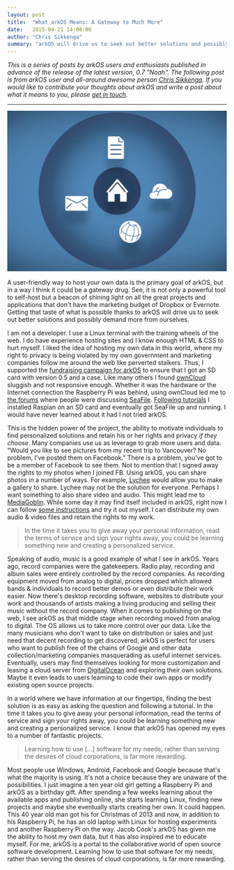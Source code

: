 ```yaml
---
layout: post
title:  "What arkOS Means: A Gateway to Much More"
date:   2015-04-21 14:00:00
author: "Chris Sikkenga"
summary: "arkOS will drive us to seek out better solutions and possibly demand more from ourselves"
---
```


*This is a series of posts by arkOS users and enthusiasts published in advance of the release of the latest version, 0.7 "Noah". The following post is from arkOS user and all-around awesome person [Chris Sikkenga](http://www.sikkdays.me). If you would like to contribute your thoughts about arkOS and write a post about what it means to you, please [get in touch](mailto:jacob@citizenweb.io).*

----

![](/img/20150421001.png)

A user-friendly way to host your own data is the primary goal of arkOS, but in a way I think it could be a gateway drug. See, it is not only a powerful tool to self-host but a beacon of shining light on all the great projects and applications that don't have the marketing budget of Dropbox or Evernote.  Getting that taste of what is possible thanks to arkOS will drive us to seek out better solutions and possibly demand more from ourselves.

I am not a developer. I use a Linux terminal with the training wheels of the web. I do have experience hosting sites and I know enough HTML & CSS to hurt myself. I liked the idea of hosting my own data in this world, where my right to privacy is being violated by my own government and marketing companies follow me around the web like perverted stalkers. Thus, I supported the [fundraising campaign for arkOS](https://fund.arkos.io/) to ensure that I got an SD card with version 0.5 and a case. Like many others I found [ownCloud](https://owncloud.org/) sluggish and not responsive enough. Whether it was the hardware or the Internet connection the Raspberry Pi was behind, using ownCloud led me to [the forums](https://bbs.arkos.io/t/seafile-instead-of-owncloud/303/20) where people were discussing [SeaFile](http://seafile.com/en/home/). [Following tutorials](http://www.raspberrypi.org/help/noobs-setup/) I installed Raspian on an SD card and eventually got SeaFile up and running. I would have never learned about it had I not tried arkOS.

This is the hidden power of the project, the ability to motivate individuals to find personalized solutions and retain his or her rights and privacy *if they choose*. Many companies use us as leverage to grab more users and data. "Would you like to see pictures from my recent trip to Vancouver? No problem, I've posted them on Facebook." There is a problem, you've got to be a member of Facebook to see them. Not to mention that I signed away the rights to my photos when I joined FB. Using arkOS, you can share photos in a number of ways. For example, [Lychee](http://lychee.electerious.com/) would allow you to make a gallery to share. Lychee may not be the solution for everyone. Perhaps I want something to also share video and audio. This might lead me to [MediaGoblin](http://www.mediagoblin.org/). While some day it may find itself included in arkOS, right now I can follow [some instructions](https://gobblin.se/u/joar/m/gnu-mediagoblin-on-a-raspberry-pi/) and try it out myself. I can distribute my own audio & video files and retain the rights to my work.

> In the time it takes you to give away your personal information, read the terms of service and sign your rights away, you could be learning something new and creating a personalized service.

Speaking of audio, music is a good example of what I see in arkOS. Years ago, record companies were the gatekeepers. Radio play, recording and album sales were entirely controlled by the record companies. As recording equipment moved from analog to digital, prices dropped which allowed bands & individuals to record better demos or even distribute their work easier. Now there's desktop recording software, websites to distribute your work and thousands of artists making a living producing and selling their music without the record company. When it comes to publishing on the web, I see arkOS as that middle stage when recording moved from analog to digital. The OS allows us to take more control over our data. Like the many musicians who don't want to take on distribution or sales and just need that decent recording to get discovered, arkOS is perfect for users who want to publish free of the chains of Google and other data collection/marketing companies masquerading as useful internet services. Eventually, users may find themselves looking for more customization and leasing a cloud server from [DigitalOcean](https://www.digitalocean.com) and exploring their own solutions. Maybe it even leads to users learning to code their own apps or modify existing open source projects. 

In a world where we have information at our fingertips, finding the best solution is as easy as asking the question and following a tutorial. In the time it takes you to give away your personal information, read the terms of service and sign your rights away, you could be learning something new and creating a personalized service. I know that arkOS has opened my eyes to a number of fantastic projects.

> Learning how to use [...] software for my needs, rather than serving the desires of cloud corporations, is far more rewarding.

Most people use Windows, Android, Facebook and Google because that's what the majority is using. It's not a choice because they are unaware of the possibilities. I just imagine a ten year old girl getting a Raspberry Pi and arkOS as a birthday gift. After spending a few weeks learning about the available apps and publishing online, she starts learning Linux, finding new projects and maybe she eventually starts creating her own. It could happen. This 40 year old man got his for Christmas of 2013 and now, in addition to his Raspberry Pi, he has an old laptop with Linux for hosting experiments and another Raspberry Pi on the way. Jacob Cook's arkOS has given me the ability to host my own data, but it has also inspired me to educate myself. For me, arkOS is a portal to the collaborative world of open source software development. Learning how to use that software for my needs, rather than serving the desires of cloud corporations, is far more rewarding. 
